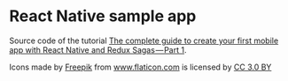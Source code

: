 
# React Native sample app
Source code of the tutorial [The complete guide to create your first mobile app with React Native and Redux Sagas — Part 1](https://medium.com/@thexap/the-complete-guide-to-create-your-first-mobile-app-with-react-native-and-redux-sagas-part-1-c9986fdbcbc7).

<div>Icons made by <a href="http://www.freepik.com" title="Freepik">Freepik</a> from <a href="https://www.flaticon.com/" title="Flaticon">www.flaticon.com</a> is licensed by <a href="http://creativecommons.org/licenses/by/3.0/" title="Creative Commons BY 3.0" target="_blank">CC 3.0 BY</a></div>
